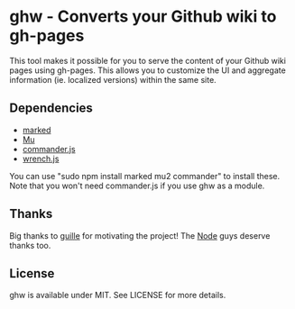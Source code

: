 # ghw - Converts your Github wiki to gh-pages

This tool makes it possible for you to serve the content of your Github wiki pages using gh-pages. This allows you to customize the UI and aggregate information (ie. localized versions) within the same site.

## Dependencies

* [marked](https://github.com/chjj/marked)
* [Mu](https://github.com/raycmorgan/Mu)
* [commander.js](https://github.com/visionmedia/commander.js)
* [wrench.js](https://github.com/ryanmcgrath/wrench-js)

You can use "sudo npm install marked mu2 commander" to install these. Note that you won't need commander.js if you use ghw as a module.

## Thanks

Big thanks to [guille](https://github.com/guille) for motivating the project! The [Node](https://github.com/joyent/node) guys deserve thanks too.

## License

ghw is available under MIT. See LICENSE for more details.

